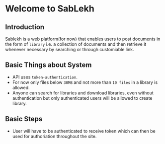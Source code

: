 # Welcome to SabLekh

## Introduction

 Sablekh is a web platform(for now) that enables users to post documents in the form of `library` i.e. a collection of documents and then retrieve it whenever necessary by searching or through customiable link.

## Basic Things about System

*  API uses `token-authentication`.
*  For now only files below `30MB` and not more than `10 files` in a library is allowed.
*  Anyone can search for libraries and download libraries, even without authentication but only authenticated users will be allowed to create library.


## Basic Steps

*  User will have to be authenticated to receive token which can then be used for authoriation throughout the site.
